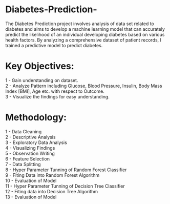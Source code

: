 # Diabetes-Prediction-
The Diabetes Prediction project involves analysis of data set related to diabetes and aims to develop a machine learning model that can accurately predict the likelihood of an individual developing diabetes based on various health factors. By analyzing a comprehensive dataset of patient records, I trained a predictive model to predict diabetes.

# Key Objectives:
1 - Gain understanding on dataset.<br>
2 - Analyze Pattern including Glucose, Blood Pressure, Insulin, Body Mass Index [BMI], Age etc. with respect to Outcome.<br>
3 - Visualize the findings for easy understanding. <br>

# Methodology:
1 - Data Cleaning <br>
2 - Descriptive Analysis <br>
3 - Exploratory Data Analysis <br>
4 - Visualizing Findings <br>
5 - Observation Writing <br>
6 - Feature Selection <br>
7 - Data Splitting <br>
8 - Hyper Parameter Tunning of Random Forest Classifier <br>
9 - Fiting Data into Random Forest Algorithm <br>
10 - Evaluation of Model <br>
11 - Hyper Parameter Tunning of Decision Tree Classifier <br>
12 - Fiting data into Decision Tree Algorithm <br>
13 - Evaluation of Model <br>
